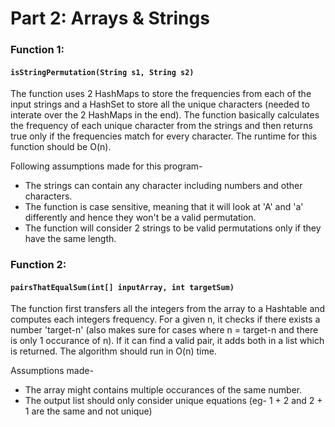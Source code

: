 # Part 2: Arrays & Strings

### Function 1:
#### `isStringPermutation(String s1, String s2)`
The function uses 2 HashMaps to store the frequencies from each of the input strings and a HashSet to store all the unique characters (needed to interate over the 2 HashMaps in the end). The function basically calculates the frequency of each unique character from the strings and then returns true only if the frequencies match for every character. The runtime for this function should be O(n).

Following assumptions made for this program-
- The strings can contain any character including numbers and other characters.
- The function is case sensitive, meaning that it will look at 'A' and 'a' differently and hence they won't be a valid permutation.
- The function will consider 2 strings to be valid permutations only if they have the same length.


### Function 2:
#### `pairsThatEqualSum(int[] inputArray, int targetSum)`
The function first transfers all the integers from the array to a Hashtable and computes each integers frequency. For a given n, it checks if there exists a number 'target-n' (also makes sure for cases where n = target-n and there is only 1 occurance of n). If it can find a valid pair, it adds both in a list which is returned. The algorithm should run in O(n) time.

Assumptions made-
- The array might contains multiple occurances of the same number.
- The output list should only consider unique equations (eg- 1 + 2 and 2 + 1 are the same and not unique)
